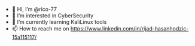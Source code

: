 - 👋 Hi, I’m @rico-77
- 👀 I’m interested in CyberSecurity
- 🌱 I’m currently learning KaliLinux tools
- 📫 How to reach me on https://www.linkedin.com/in/rijad-hasanhodzic-15a115117/


<!---
rico-77/rico-77 is a ✨ special ✨ repository because its `README.md` (this file) appears on your GitHub profile.
You can click the Preview link to take a look at your changes.
--->
